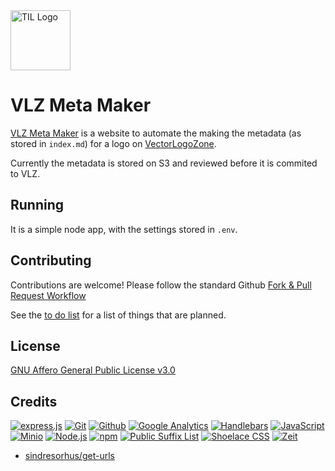 <img alt="TIL Logo" src="https://metamaker.vectorlogo.zone/favicon.svg" height="96" >

# VLZ Meta Maker

[VLZ Meta Maker](https://metamaker.vectorlogo.zone/) is a website to automate the making the metadata (as stored in `index.md`) for a logo on [VectorLogoZone](https://www.vectorlogo.zone/).

Currently the metadata is stored on S3 and reviewed before it is commited to VLZ.

## Running

It is a simple node app, with the settings stored in `.env`.

## Contributing

Contributions are welcome!  Please follow the standard Github [Fork & Pull Request Workflow](https://gist.github.com/Chaser324/ce0505fbed06b947d962)

See the [to do list](TODO.md) for a list of things that are planned.

## License

[GNU Affero General Public License v3.0](LICENSE.txt)

## Credits

[![express.js](https://www.vectorlogo.zone/logos/expressjs/expressjs-ar21.svg)](https://expressjs.com/ "Web Framework")
[![Git](https://www.vectorlogo.zone/logos/git-scm/git-scm-ar21.svg)](https://git-scm.com/ "Version control")
[![Github](https://www.vectorlogo.zone/logos/github/github-ar21.svg)](https://github.com/ "Code hosting")
[![Google Analytics](https://www.vectorlogo.zone/logos/google_analytics/google_analytics-ar21.svg)](https://www.google.com/analytics "Traffic Measurement")
[![Handlebars](https://www.vectorlogo.zone/logos/handlebarsjs/handlebarsjs-ar21.svg)](http://handlebarsjs.com/ "Templating")
[![JavaScript](https://www.vectorlogo.zone/logos/javascript/javascript-ar21.svg)](https://developer.mozilla.org/en-US/docs/Web/JavaScript "Programming Language")
[![Minio](https://www.vectorlogo.zone/logos/minioio/minioio-ar21.svg)](https://www.minio.io/ "Cloud Storage API")
[![Node.js](https://www.vectorlogo.zone/logos/nodejs/nodejs-ar21.svg)](https://nodejs.org/ "Application Server")
[![npm](https://www.vectorlogo.zone/logos/npmjs/npmjs-ar21.svg)](https://www.npmjs.com/ "JS Package Management")
[![Public Suffix List](https://www.vectorlogo.zone/logos/mozilla/mozilla-ar21.svg)](https://publicsuffix.org/ "Public Suffix List")
[![Shoelace CSS](https://www.vectorlogo.zone/logos/shoelacestyle/shoelacestyle-ar21.svg)](https://shoelace.style/ "CSS")
[![Zeit](https://www.vectorlogo.zone/logos/zeit/zeit-ar21.svg)](https://www.zeit.co/ "Hosting")

* [sindresorhus/get-urls](https://github.com/sindresorhus/get-urls)


